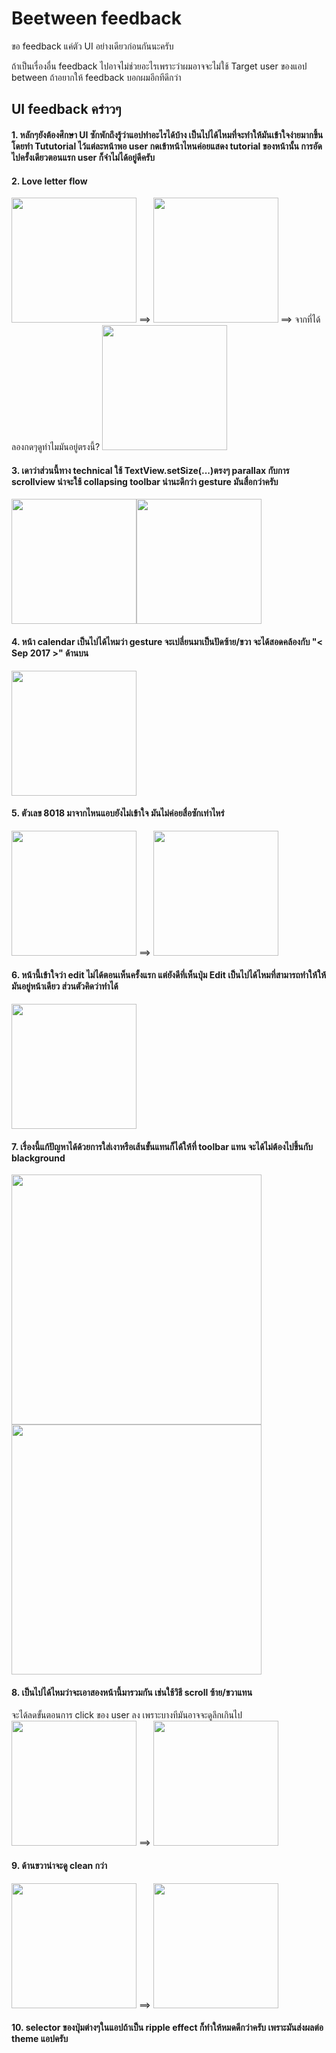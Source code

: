 # Beetween feedback

ขอ feedback แค่ตัว UI อย่างเดียวก่อนกันนะครับ

ถ้าเป็นเรื่องอื่น feedback ไปอาจไม่ช่วยอะไรเพราะว่าผมอาจจะไม่ใช้ Target user ของแอป between ถ้าอยากให้ feedback บอกผมอีกทีดีกว่า


## UI feedback คร่าวๆ
#### 1. หลักๆยังต้องศึกษา UI ซักพักถึงรู้ว่าแอปทำอะไรได้บ้าง เป็นไปได้ไหมที่จะทำให้มันเข้าใจง่ายมากขึ้น โดยทำ Tututorial ไว้แต่ละหน้าพอ user กดเข้าหน้าไหนค่อยแสดง tutorial ของหน้านั้น การอัดไปครั้งเดียวตอนแรก user ก็จำไม่ได้อยู่ดีครับ

#### 2. Love letter flow
<img src="./media/15014381619025/IMG_20170731_003441.png" width="200"> ==> <img src="media/15014381619025/IMG_20170731_003544.png" width="200">  ==> จากที่ได้ลองกดๆดูทำไมมันอยู่ตรงนี้? <img src="media/15014381619025/IMG_20170731_003643.png" width="200">

#### 3. เดาว่าส่วนนี้ทาง technical ใช้ TextView.setSize(...)ตรงๆ parallax กับการ scrollview น่าจะใช้ collapsing toolbar น่านะดีกว่า gesture มันสื่อกว่าครับ
<img src="media/15014381619025/IMG_20170731_003807.png" width="200"><img src="media/15014381619025/IMG_20170731_003903.png" width="200">

#### 4. หน้า calendar เป็นไปได้ไหมว่า gesture จะเปลี่ยนมาเป็นปัดซ้าย/ขวา จะได้สอดคล้องกับ "< Sep 2017 >" ด้านบน
<img src="media/15014381619025/IMG_20170731_005238.png" width="200">

#### 5. ตัวเลข 8018 มาจากไหนแอบยังไม่เข้าใจ มันไม่ค่อยสื่อซักเท่าไหร่
<img src="media/15014381619025/IMG_20170731_005617.png" width="200"> ==> <img src="media/15014381619025/IMG_20170731_005647.png" width="200">

#### 6. หน้านี้เข้าใจว่า edit ไม่ได้ตอนเห็นครั้งแรก แต่ยังดีที่เห็นปุ่ม Edit เป็นไปได้ไหมที่สามารถทำให้ให้มันอยู่หน้าเดียว ส่วนตัวคิดว่าทำได้

<img src="media/15014381619025/IMG_20170731_010106.png" width="200">


#### 7. เรื่องนี้แก้ปัญหาได้ด้วยการใส่เงาหรือเส้นขั้นแทนก็ได้ให้ที่ toolbar แทน จะได้ไม่ต้องไปขึ้นกับ blackground

<img src="media/15014381619025/Screenshot_20170731-005927%20copy.png" width="400">

<img src="media/15014381619025/Screenshot_20170731-010049%20copy.png" width="400">


#### 8. เป็นไปได้ไหมว่าจะเอาสองหน้านี้มารวมกัน เช่นใช้วิธี scroll ซ้าย/ขวาแทน
จะได้ลดขั้นตอนการ click ของ user ลง เพราะบางทีมันอาจจะดูลึกเกินไป
<img src="media/15014381619025/IMG_20170731_005935.png" width="200"> ==> <img src="media/15014381619025/Screenshot_20170731-005920.png" width="200">


#### 9. ด้านขวาน่าจะดู clean กว่า
<img src="media/15014381619025/Screenshot_20170731-004417.png" width="200"> ==> <img src="media/15014381619025/Screenshot_20170731-004418.png" width="200">


#### 10. selector ของปุ่มต่างๆในแอปถ้าเป็น ripple effect ก็ทำให้หมดดีกว่าครับ เพราะมันส่งผลต่อ theme แอปครับ

